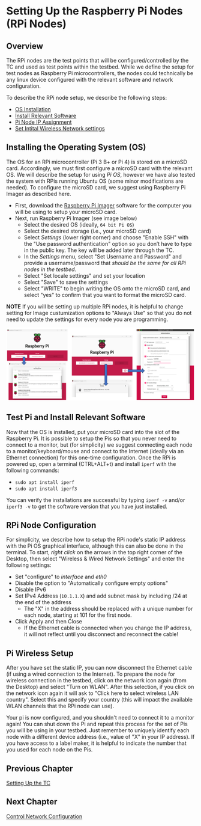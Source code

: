 # Setting Up the Raspberry Pi Nodes (RPi Nodes)
## Overview
The RPi nodes are the test points that will be configured/controlled by the TC and used as test points within the testbed. While we define the setup for test nodes as Raspberry Pi microcontrollers, the nodes could technically be any linux device configured with the relevant software and network configuration.

To describe the RPi node setup, we describe the following steps:
* [OS Installation](https://github.com/UCaNLabUMB/Testbed_Controller/blob/main/Documentation/Setup_RPi_Node.md#installing-the-operating-system-os)
* [Install Relevant Software](https://github.com/UCaNLabUMB/Testbed_Controller/blob/main/Documentation/Setup_RPi_Node.md#test-pi-and-install-relevant-software)
* [Pi Node IP Assignment](https://github.com/UCaNLabUMB/Testbed_Controller/blob/main/Documentation/Setup_RPi_Node.md#rpi-node-configuration)
* [Set Intital Wireless Network settings](https://github.com/UCaNLabUMB/Testbed_Controller/blob/main/Documentation/Setup_RPi_Node.md#pi-wireless-setup)


## Installing the Operating System (OS)
The OS for an RPi microcontroller (Pi 3 B+ or Pi 4) is stored on a microSD card. Accordingly, we must first configure a microSD card with the relevant OS. We will describe the setup for using _Pi OS_, however we have also tested the system with RPis running Ubuntu OS (some minor modifications are needed). To configure the microSD card, we suggest using Raspberry Pi Imager as described here.
* First, download the [Raspberry Pi Imager](https://www.raspberrypi.org/software/) software for the computer you will be using to setup your microSD card.
* Next, run Raspberry Pi Imager (see image below)
  - Select the desired OS (ideally, `64 bit Pi OS`)
  - Select the desired storage (i.e., your microSD card)
  - Select _Settings_ (lower right corner) and choose "Enable SSH" with the "Use password authentication" option so you don’t have to type in the public key. The key will be added later through the TC.
  - In the _Settings_ menu, select "Set Username and Password" and provide a username/password that _should be the same for all RPi nodes in the testbed_.
  - Select "Set locale settings" and set your location
  - Select "Save" to save the settings
  - Select "WRITE" to begin writing the OS onto the microSD card, and select "yes" to confirm that you want to format the microSD card.

**NOTE** If you will be setting up multiple RPi nodes, it is helpful to change setting for Image custumization options to "Always Use" so that you do not need to update the settings for every node you are programming.

![](/Documentation/Images/RPi_Setup.png)


## Test Pi and Install Relevant Software 
Now that the OS is installed, put your microSD card into the slot of the Raspberry Pi. It is possible to setup the Pis so that you never need to connect to a monitor, but (for simplicity) we suggest connecting each node to a monitor/keyboard/mouse and connect to the Internet (ideally via an Ethernet connection) for this one-time configuration. Once the RPi is powered up, open a terminal (CTRL+ALT+t) and install `iperf` with the following commands:
* `sudo apt install iperf`
* `sudo apt install iperf3`

You can verify the installations are successful by typing `iperf -v` and/or `iperf3 -v` to get the software version that you have just installed.


## RPi Node Configuration 
For simplicity, we describe how to setup the RPi node's static IP address with the Pi OS graphical interface, although this can also be done in the terminal. To start, _right click_ on the arrows in the top right corner of the Desktop, then select "Wireless & Wired Network Settings" and enter the following settings:
* Set "configure" to _interface_ and _eth0_
* Disable the option to "Automatically configure empty options"
* Disable IPv6 
* Set IPv4 Address (`10.1.1.X`) and add subnet mask by including /24 at the end of the address
  - The "X" in the address should be replaced with a unique number for each node, starting at 101 for the first node.
* Click Apply and then Close
  - If the Ethernet cable is connected when you change the IP address, it will not reflect until you disconnect and reconnect the cable!


## Pi Wireless Setup
After you have set the static IP, you can now disconnect the Ethernet cable (if using a wired connection to the Internet). To prepare the node for wireless connection in the testbed, click on the network icon again (from the Desktop) and select "Turn on WLAN". After this selection, if you click on the network icon again it will ask to "Click here to select wireless LAN country". Select this and specify your country (this will impact the available WLAN channels that the RPi node can use).

Your pi is now configured, and you shouldn't need to connect it to a monitor again! You can shut down the Pi and repeat this process for the set of Pis you will be using in your testbed. Just remember to uniquely identify each node with a different device address (i.e., value of "X" in your IP address). If you have access to a label maker, it is helpful to indicate the number that you used for each node on the Pis.

## Previous Chapter
[Setting Up the TC](https://github.com/UCaNLabUMB/Testbed_Controller/blob/main/Documentation/Setup_TC.md)

## Next Chapter
[Control Network Configuration](https://github.com/UCaNLabUMB/Testbed_Controller/blob/main/Documentation/Config_Control_Net.md)